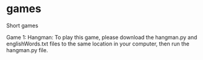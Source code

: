 # games
Short games 

Game 1: Hangman:
      To play this game, please download the hangman.py and englishWords.txt files 
      to the same location in your computer, then run the hangman.py file. 
